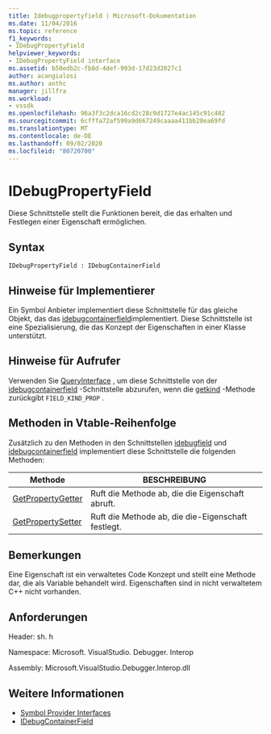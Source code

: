 ```yaml
---
title: Idebugpropertyfield | Microsoft-Dokumentation
ms.date: 11/04/2016
ms.topic: reference
f1_keywords:
- IDebugPropertyField
helpviewer_keywords:
- IDebugPropertyField interface
ms.assetid: b50edb2c-fb8d-4def-993d-17d23d2027c1
author: acangialosi
ms.author: anthc
manager: jillfra
ms.workload:
- vssdk
ms.openlocfilehash: 96a3f3c2dca16cd2c28c9d1727e4ac145c91c482
ms.sourcegitcommit: 6cfffa72af599a9d667249caaaa411bb28ea69fd
ms.translationtype: MT
ms.contentlocale: de-DE
ms.lasthandoff: 09/02/2020
ms.locfileid: "80720700"
---
```

# <a name="idebugpropertyfield"></a>IDebugPropertyField
Diese Schnittstelle stellt die Funktionen bereit, die das erhalten und Festlegen einer Eigenschaft ermöglichen.

## <a name="syntax"></a>Syntax

```
IDebugPropertyField : IDebugContainerField
```

## <a name="notes-for-implementers"></a>Hinweise für Implementierer
 Ein Symbol Anbieter implementiert diese Schnittstelle für das gleiche Objekt, das das [idebugcontainerfield](../../../extensibility/debugger/reference/idebugcontainerfield.md)implementiert. Diese Schnittstelle ist eine Spezialisierung, die das Konzept der Eigenschaften in einer Klasse unterstützt.

## <a name="notes-for-callers"></a>Hinweise für Aufrufer
 Verwenden Sie [QueryInterface](/cpp/atl/queryinterface) , um diese Schnittstelle von der [idebugcontainerfield](../../../extensibility/debugger/reference/idebugcontainerfield.md) -Schnittstelle abzurufen, wenn die [getkind](../../../extensibility/debugger/reference/idebugfield-getkind.md) -Methode zurückgibt `FIELD_KIND_PROP` .

## <a name="methods-in-vtable-order"></a>Methoden in Vtable-Reihenfolge
 Zusätzlich zu den Methoden in den Schnittstellen [idebugfield](../../../extensibility/debugger/reference/idebugfield.md) und [idebugcontainerfield](../../../extensibility/debugger/reference/idebugcontainerfield.md) implementiert diese Schnittstelle die folgenden Methoden:

|Methode|BESCHREIBUNG|
|------------|-----------------|
|[GetPropertyGetter](../../../extensibility/debugger/reference/idebugpropertyfield-getpropertygetter.md)|Ruft die Methode ab, die die Eigenschaft abruft.|
|[GetPropertySetter](../../../extensibility/debugger/reference/idebugpropertyfield-getpropertysetter.md)|Ruft die Methode ab, die die-Eigenschaft festlegt.|

## <a name="remarks"></a>Bemerkungen
 Eine Eigenschaft ist ein verwaltetes Code Konzept und stellt eine Methode dar, die als Variable behandelt wird. Eigenschaften sind in nicht verwaltetem C++ nicht vorhanden.

## <a name="requirements"></a>Anforderungen
 Header: sh. h

 Namespace: Microsoft. VisualStudio. Debugger. Interop

 Assembly: Microsoft.VisualStudio.Debugger.Interop.dll

## <a name="see-also"></a>Weitere Informationen
- [Symbol Provider Interfaces](../../../extensibility/debugger/reference/symbol-provider-interfaces.md)
- [IDebugContainerField](../../../extensibility/debugger/reference/idebugcontainerfield.md)
